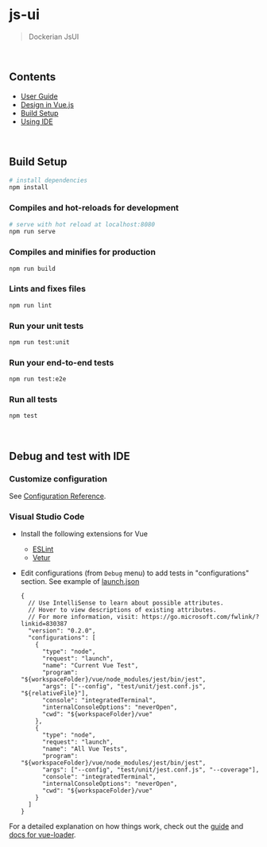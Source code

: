 # js-ui

> Dockerian JsUI


<br/><a name="contents"></a>
## Contents

  - [User Guide](static/README.md)
  - [Design in Vue.js](src/README.md)
  - [Build Setup](#build)
  - [Using IDE](#ide)



<a name="build"><br/></a>
## Build Setup

```bash
# install dependencies
npm install
```

### Compiles and hot-reloads for development

```bash
# serve with hot reload at localhost:8080
npm run serve
```

### Compiles and minifies for production

```bash
npm run build
```

### Lints and fixes files

```bash
npm run lint
```

### Run your unit tests

```bash
npm run test:unit
```

### Run your end-to-end tests

```bash
npm run test:e2e
```

### Run all tests

```bash
npm test
```


<a name="ide"><br/></a>
## Debug and test with IDE

### Customize configuration

See [Configuration Reference](https://cli.vuejs.org/config/).

### Visual Studio Code

  * Install the following extensions for Vue
    - [ESLint](https://marketplace.visualstudio.com/items?itemName=dbaeumer.vscode-eslint)
    - [Vetur](https://marketplace.visualstudio.com/items?itemName=octref.vetur)

  * Edit configurations (from `Debug` menu) to add tests in "configurations" section.
    See example of [launch.json](../.vscode/launch.json)

    ```
    {
      // Use IntelliSense to learn about possible attributes.
      // Hover to view descriptions of existing attributes.
      // For more information, visit: https://go.microsoft.com/fwlink/?linkid=830387
      "version": "0.2.0",
      "configurations": [
        {
          "type": "node",
          "request": "launch",
          "name": "Current Vue Test",
          "program": "${workspaceFolder}/vue/node_modules/jest/bin/jest",
          "args": ["--config", "test/unit/jest.conf.js", "${relativeFile}"],
          "console": "integratedTerminal",
          "internalConsoleOptions": "neverOpen",
          "cwd": "${workspaceFolder}/vue"
        },
        {
          "type": "node",
          "request": "launch",
          "name": "All Vue Tests",
          "program": "${workspaceFolder}/vue/node_modules/jest/bin/jest",
          "args": ["--config", "test/unit/jest.conf.js", "--coverage"],
          "console": "integratedTerminal",
          "internalConsoleOptions": "neverOpen",
          "cwd": "${workspaceFolder}/vue"
        }
      ]
    }
    ```


For a detailed explanation on how things work, check out the [guide](http://vuejs-templates.github.io/webpack/) and [docs for vue-loader](http://vuejs.github.io/vue-loader).
